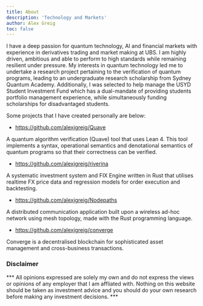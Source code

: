 ```yaml
---
title: About
description: 'Technology and Markets'
author: Alex Greig
toc: false
---
```


I have a deep passion for quantum technology, AI and financial markets with experience in derivatives trading and market making at UBS. I am highly driven, ambitious and able to perform to high standards while remaining resilient under pressure. My interests in quantum technology led me to undertake a research project pertaining to the verification of quantum programs, leading to an undergraduate research scholarship from Sydney Quantum Academy. Additionally, I was selected to help manage the USYD Student Investment Fund which has a dual-mandate of providing students portfolio management experience, while simultaneously funding scholarships for disadvantaged students.

Some projects that I have created personally are below:

* https://github.com/alexjgreig/Quave

A quantum algorithm verification (Quave) tool that uses Lean 4. This tool implements a syntax, operational semantics and denotational semantics of quantum programs so that their correctness can be verified.

* https://github.com/alexjgreig/riverina

A systematic investment system and FIX Engine written in Rust that utilises realtime FX price data and regression models for order execution and backtesting. 

* https://github.com/alexjgreig/Nodepaths

A distributed communication application built upon a wireless ad-hoc network using mesh topology, made with the Rust programming language. 

* https://github.com/alexjgreig/converge

Converge is a decentralised blockchain for sophisticated asset management and cross-business transactions.

### Disclaimer

*** All opinions expressed are solely my own and do not express the views or opinions of any employer that I am affliated with. Nothing on this website should be taken as investment advice and you should do your own research before making any investment decisions. ***
